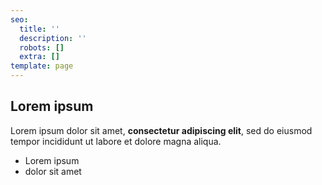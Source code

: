 ```yaml
---
seo:
  title: ''
  description: ''
  robots: []
  extra: []
template: page
---
```

## Lorem ipsum

Lorem ipsum dolor sit amet, **consectetur adipiscing elit**, sed do eiusmod tempor incididunt ut labore et dolore magna aliqua.

- Lorem ipsum
- dolor sit amet